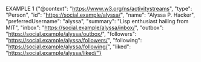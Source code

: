 EXAMPLE 1
{"@context": "https://www.w3.org/ns/activitystreams",
 "type": "Person",
 "id": "https://social.example/alyssa/",
 "name": "Alyssa P. Hacker",
 "preferredUsername": "alyssa",
 "summary": "Lisp enthusiast hailing from MIT",
 "inbox": "https://social.example/alyssa/inbox/",
 "outbox": "https://social.example/alyssa/outbox/",
 "followers": "https://social.example/alyssa/followers/",
 "following": "https://social.example/alyssa/following/",
 "liked": "https://social.example/alyssa/liked/"}